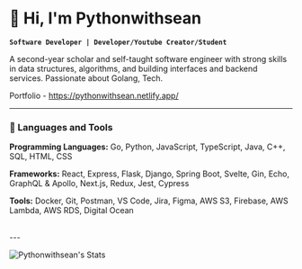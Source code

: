 # 👋 Hi, I'm Pythonwithsean

**`Software Developer | Developer/Youtube Creator/Student`**

A second-year scholar and self-taught software engineer with strong skills in data structures, algorithms, and building interfaces and backend services. Passionate about Golang, Tech.

Portfolio - https://pythonwithsean.netlify.app/


---

### 🧰 Languages and Tools

<p>
<strong>Programming Languages:</strong> Go, Python, JavaScript,
TypeScript, Java, C++, SQL, HTML, CSS
</p>
<p>
<strong>Frameworks:</strong> React, Express, Flask, Django, Spring
Boot, Svelte, Gin, Echo, GraphQL & Apollo, Next.js, Redux, Jest,
Cypress
</p>
<p>
<strong>Tools:</strong> Docker, Git, Postman, VS Code, Jira, Figma,
AWS S3, Firebase, AWS Lambda, AWS RDS, Digital Ocean
</p>
<br/>
---


![Pythonwithsean's Stats](https://github-readme-stats.vercel.app/api?username=Pythonwithsean&theme=tokyonight&show_icons=true&hide_border=false&count_private=true)



